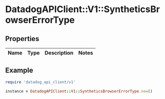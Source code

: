 # DatadogAPIClient::V1::SyntheticsBrowserErrorType

## Properties

| Name | Type | Description | Notes |
| ---- | ---- | ----------- | ----- |

## Example

```ruby
require 'datadog_api_client/v1'

instance = DatadogAPIClient::V1::SyntheticsBrowserErrorType.new()
```
